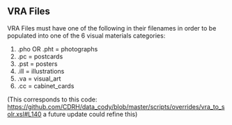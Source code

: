 ## VRA Files

VRA Files must have one of the following in their filenames in order to be populated into one of the 6 visual materials categories: 

1. .pho OR .pht = photographs
2. .pc = postcards
3. .pst = posters
4. .ill = illustrations
5. .va = visual_art
6. .cc = cabinet_cards

(This corresponds to this code: https://github.com/CDRH/data_cody/blob/master/scripts/overrides/vra_to_solr.xsl#L140 a future update could refine this)
